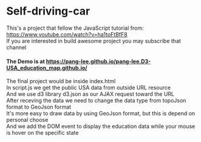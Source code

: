 # Self-driving-car

This's a project that fellow the JavaScript tutorial from:  
https://www.youtube.com/watch?v=ha1toFtBfF8  
If you are interested in build awesome project you may subscribe that channel  

#### The Demo is at https://pang-lee.github.io/pang-lee.D3-USA_education_map.github.io/  
  
  The final project would be inside index.html  
  In script.js we get the public USA data from outside URL resource  
  And we use d3 library d3.json as our AJAX request toward the URL  
  After receving the data we need to change the data type from topoJson format to GeoJson format  
  It's more easy to draw data by using GeoJson format, but this is depend on personal choose  
  And we add the DOM event to display the education data while your mouse is hover on the specific state  
